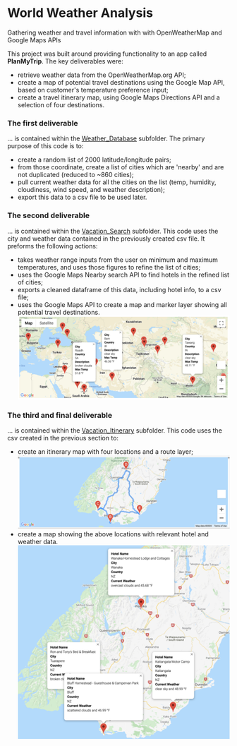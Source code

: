 # World Weather Analysis
Gathering weather and travel information with with OpenWeatherMap and Google Maps APIs

This project was built around providing functionality to an app called **PlanMyTrip**. The key deliverables were:
- retrieve weather data from the OpenWeatherMap.org API;
- create a map of potential travel destinations using the Google Map API, based on customer's temperature preference input;
- create a travel itinerary map, using Google Maps Directions API and a selection of four destinations.

### The first deliverable
... is contained within the [Weather_Database](Weather_Database) subfolder. The primary purpose of this code is to:
- create a random list of 2000 latitude/longitude pairs;
- from those coordinate, create a list of cities which are 'nearby' and are not duplicated (reduced to ~860 cities);
- pull current weather data for all the cities on the list (temp, humidity, cloudiness, wind speed, and weather description);
- export this data to a csv file to be used later.

### The second deliverable
... is contained within the [Vacation_Search](Vacation_Search) subfolder. This code uses the city and weather data contained in the previously created csv file. It preforms the following actions:
- takes weather range inputs from the user on minimum and maximum temperatures, and uses those figures to refine the list of cities;
- uses the Google Maps Nearby search API to find hotels in the refined list of cities;
- exports a cleaned dataframe of this data, including hotel info, to a csv file;
- uses the Google Maps API to create a map and marker layer showing all potential travel destinations.
![WeatherPy Travel Destinations](Vacation_Search/WeatherPy_vacation_map.png)

### The third and final deliverable
... is contained within the [Vacation_Itinerary](Vacation_Itinerary) subfolder. This code uses the csv created in the previous section to:
- create an itinerary map with four locations and a route layer;
![WeatherPy Travel Map](Vacation_Itinerary/WeatherPy_travel_map.png)
- create a map showing the above locations with relevant hotel and weather data.
![WeatherPy Travel Map Markers](Vacation_Itinerary/WeatherPy_travel_map_markers.png)